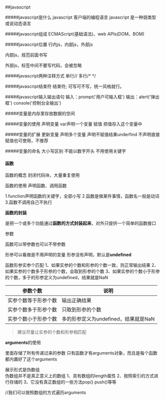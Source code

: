 ##javascript

#####javascript是什么
javascript 客户端的编程语言
javascript 是一种弱类型或说动态语言

#####javascript组成
ECMAScript(基础语法)、web APIs(DOM、BOM)

#####javascript位置
行内js，内部js，外部js

内部js，规范</body>前面书写

外部js，标签中间不要写代码，会被忽略

#####javascript两种注释方式
单行//
多行/*    */

#####javascript结束符
结束符;
可写可不写，统一风格就行。

#####javascript输入输出语句
输入：prompt('用户可输入框')
输出：alert('弹出框')   console('控制台全输出')

#####变量是内存里存放数据的空间

#####变量的使用
声明变量    var声明一个变量
赋值       把值存入这个变量中

#####变量的扩展
更新变量
声明多个变量
声明不赋值结果underfind
不声明直接赋值也可使用，不推荐

#####变量的命名
大小写区别
不能以数字开头
不用使用关键字

#### 函数

函数的概念
封闭代码块，大量重复使用

函数的使用
声明函数、调用函数

1.function声明函数的关键字，全部小写
2.函数是做某件事情，函数名一般是动词
3.函数不调用自己不执行

**函数的封装**

是把一个或多个功能通过**函数的方式封装起来**，对外只提供一个简单的函数接口

参数

函数可以带参数也可以不带参数

形参可以看做是不用声明的变量  形参没有声明，默认是**undefined**

函数形参实参个匹配
1、如果实参的个数和形参的个数一致，则正常输出结果
2、如果实参的个数多于形参的个数，会取到形参的个数
3、如果实参的个数小于形参的个数，多于的形参定义为undefined，结果就是NaN

| 参数个数             | 说明                                 |
| -------------------- | ------------------------------------ |
| 实参个数等于形参个数 | 输出正确结果                         |
| 实参个数多于形参个数 | 只取到形参的个数                     |
| 实参个数小于形参个数 | 多的形参定义为undefined，结果就是NaN |



> 建议尽量让实参的个数和形参相匹配





**arguments**的使用

里面存储了所有传递过来的参数
只有函数才有arguments对象，而且是每个函数都内置好了这个arguments

展示形式是伪数组	
伪数组并不是真正意义上的数组
1、具有数组的length属性
2、按照索引的方式进行存储的
3、它没有真正数组的一些方法pop() push()等等

//我们可以按照数组的方式遍历arguments

 
